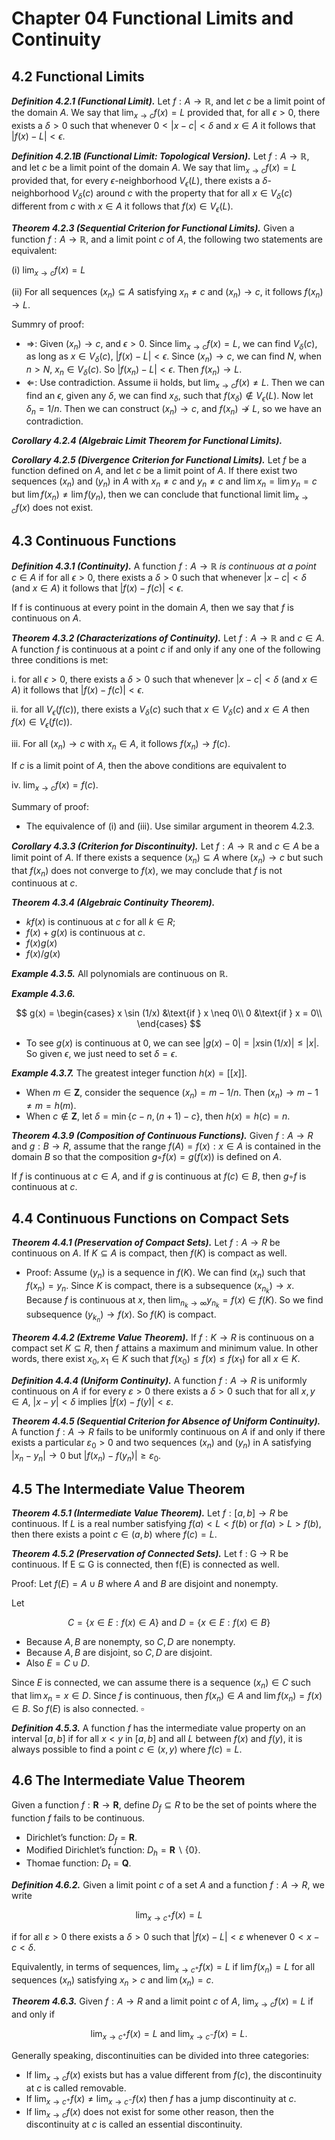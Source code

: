 # Chapter 04 Functional Limits and Continuity

## 4.2 Functional Limits

***Definition 4.2.1 (Functional Limit).*** Let $f : A \rightarrow \mathbb{R}$, and let $c$ be a limit point of the domain $A$. We say that $\lim_{x \to c} f(x) = L$ provided that, for all $\epsilon > 0$, there exists a $\delta > 0$ such that whenever $0 < |x - c| < \delta$ and $x \in A$ it follows that $|f(x) - L| < \epsilon$.

***Definition 4.2.1B (Functional Limit: Topological Version).*** Let $f : A \rightarrow \mathbb{R}$, and let $c$ be a limit point of the domain $A$. We say that $\lim_{x \to c} f(x) = L$ provided that, for every $\epsilon$-neighborhood $V_{\epsilon}(L)$, there exists a $\delta$-neighborhood $V_{\delta}(c)$ around $c$ with the property that for all $x \in V_{\delta}(c)$ different from $c$ with $x \in A$ it follows that $f(x) \in V_{\epsilon}(L)$.

***Theorem 4.2.3 (Sequential Criterion for Functional Limits).*** Given a function $f : A \rightarrow \mathbb{R}$, and a limit point $c$ of $A$, the following two statements are equivalent:

(i) $\lim_{x \to c} f(x) = L$

(ii) For all sequences $(x_n) \subseteq A$ satisfying $x_n \neq c$ and $(x_n) \rightarrow c$, it follows $f(x_n) \rightarrow L$.

Summry of proof:

* $\Rightarrow$: Given $(x_n) \rightarrow c$, and $\epsilon > 0$.
Since $\lim_{x \to c} f(x) = L$, we can find $V_{\delta}(c)$, as long as $x \in V_{\delta}(c)$, $|f(x) - L| < \epsilon$. Since $(x_n) \rightarrow c$, we can find $N$, when $n > N$, $x_n \in V_{\delta}(c)$. So $|f(x_n) - L| < \epsilon$. Then $f(x_n) \rightarrow L$.
* $\Leftarrow$: Use contradiction. Assume ii holds, but $\lim_{x \to c} f(x) \ne L$. Then we can find an $\epsilon$, given any $\delta$, we can find $x_{\delta}$, such that $f(x_{\delta}) \notin V_{\epsilon}(L)$. Now let $\delta_n = 1/n$. Then we can construct $(x_n) \rightarrow c$, and $f(x_n) \not\rightarrow L$, so we have an contradiction.

***Corollary 4.2.4 (Algebraic Limit Theorem for Functional Limits).***

***Corollary 4.2.5 (Divergence Criterion for Functional Limits).*** Let $f$ be a function defined on $A$, and let $c$ be a limit point of $A$. If there exist two
sequences $(x_n)$ and $(y_n)$ in $A$ with $x_n \neq c$ and $y_n \neq c$ and $\lim x_n = \lim y_n = c$ but $\lim f(x_n) \neq \lim f(y_n)$, then we can conclude that functional limit $\lim_{x \to c} f(x)$ does not exist. 

## 4.3 Continuous Functions

***Definition 4.3.1 (Continuity).*** A function $f: A \rightarrow \mathbb{R}$ *is continuous at a point* $c \in A$ if for all $\epsilon > 0$, there exists a $\delta > 0$ such that whenever $|x-c| < \delta$ (and $x \in A$) it follows that $|f(x) - f(c)| < \epsilon$.

If f is continuous at every point in the domain $A$, then we say that $f$ is continuous on $A$.

***Theorem 4.3.2 (Characterizations of Continuity).*** Let $f: A \rightarrow \mathbb{R}$ and $c \in A$. A function $f$ is continuous at a point $c$ if and only if any one of the following
three conditions is met:

i. for all $\epsilon > 0$, there exists a $\delta > 0$ such that whenever $|x-c| < \delta$ (and $x \in A$) it follows that $|f(x) - f(c)| < \epsilon$.

ii. for all $V_{\epsilon}(f(c))$, there exists a $V_{\delta}(c)$ such that $x \in V_{\delta}(c)$ and $x \in A$ then $f(x) \in V_{\epsilon}(f(c))$.

iii. For all $(x_n) \rightarrow c$ with $x_n \in A$, it follows $f(x_n) \rightarrow f(c)$.

If $c$ is a limit point of $A$, then the above conditions are equivalent to

iv. $\lim_{x \to c} f(x) = f(c)$.

Summary of proof:

* The equivalence of (i) and (iii). Use similar argument in theorem 4.2.3.

***Corollary 4.3.3 (Criterion for Discontinuity).*** Let $f: A \rightarrow \mathbb{R}$ and $c \in A$ be a limit point of $A$. If there exists a sequence $(x_n) \subseteq A$ where $(x_n) \rightarrow c$ but such that $f(x_n)$ does not converge to $f(x)$, we may conclude that $f$ is not continuous at $c$.

***Theorem 4.3.4 (Algebraic Continuity Theorem).***

* $kf(x)$ is continuous at $c$ for all $k ∈ R$;
* $f(x) + g(x)$ is continuous at $c$.
* $f(x)g(x)$
* $f(x)/g(x)$

***Example 4.3.5.*** All polynomials are continuous on $\mathbb{R}$.

***Example 4.3.6.*** 

$$ g(x) = 
\begin{cases}
    x \sin (1/x) &\text{if } x \neq 0\\
    0            &\text{if } x = 0\\
\end{cases}  $$

* To see $g(x)$ is continuous at 0, we can see $|g(x) - 0| = |x \sin (1/x)| \leq |x|$. So given $\epsilon$, we just need to set $\delta = \epsilon$.

***Example 4.3.7.*** The greatest integer function $h(x) = [[x]]$.

* When $m \in \mathbf{Z}$, consider the sequence $(x_n) = m-1/n$. Then $(x_n) \rightarrow m-1 \neq m = h(m)$.
* When $c \not\in \mathbf{Z}$, let $\delta = \min \left\{ c - n, (n+1) - c \right\}$, then $h(x) = h(c) = n$.

***Theorem 4.3.9 (Composition of Continuous Functions).*** Given $f : A→R$ and $g : B → R$, assume that the range $f(A) = {f(x) : x ∈ A}$ is contained in the domain $B$ so that the composition $g ◦ f(x) = g(f(x))$ is defined on $A$.

If $f$ is continuous at $c ∈ A$, and if $g$ is continuous at $f(c) ∈ B$, then $g ◦ f$ is continuous at $c$.

## 4.4 Continuous Functions on Compact Sets

***Theorem 4.4.1 (Preservation of Compact Sets).*** Let $f : A → R$ be continuous on $A$. If $K ⊆ A$ is compact, then $f(K)$ is compact as well.

* Proof: Assume $(y_n)$ is a sequence in $f(K)$. We can find $(x_n)$ such that $f(x_n) = y_n$. Since $K$ is compact, there is a subsequence $(x_{n_k}) \rightarrow x$. Because $f$ is continuous at $x$, then $\lim_{n_k \to \infty} y_{n_k} = f(x) \in f(K)$. So
we find subsequence $(y_{k_n}) \rightarrow f(x)$. So $f(K)$ is compact.

***Theorem 4.4.2 (Extreme Value Theorem).*** If $f : K → R$ is continuous on a compact set $K ⊆ R$, then $f$ attains a maximum and minimum value. In other words, there exist $x_0,x_1 ∈ K$ such that $f(x_0) ≤ f(x) ≤ f(x_1)$ for all $x ∈ K$.

***Definition 4.4.4 (Uniform Continuity).*** A function $f : A → R$ is uniformly continuous on $A$ if for every $ε > 0$ there exists a $δ > 0$ such that for all $x, y ∈ A$, $|x−y|<δ$ implies $|f(x)−f(y)|<ε$.

***Theorem 4.4.5 (Sequential Criterion for Absence of Uniform Continuity).*** A function $f : A → R$ fails to be uniformly continuous on $A$ if and only if there exists a particular $ε_0 > 0$ and two sequences $(x_n)$ and $(y_n)$ in A satisfying
$|x_n − y_n|→0$ but $|f(x_n)−f(y_n)|≥ε_0$.

## 4.5 The Intermediate Value Theorem

***Theorem 4.5.1 (Intermediate Value Theorem).*** Let $f : [a,b] → R$ be continuous. If $L$ is a real number satisfying $f(a) < L < f(b)$ or $f(a) > L > f(b)$, then there exists a point $c ∈ (a,b)$ where $f(c) = L$.

***Theorem 4.5.2 (Preservation of Connected Sets).*** Let f : G → R be continuous. If E ⊆ G is connected, then f(E) is connected as well.

Proof: Let $f(E) = A ∪ B$ where $A$ and $B$ are disjoint and nonempty.

Let

$$ 
C=\{x∈E:f(x)∈A\} \text{ and }
D=\{x∈E:f(x)∈B\}
$$

* Because $A, B$ are nonempty, so $C, D$ are nonempty.
* Because $A, B$ are disjoint, so $C, D$ are disjoint.
* Also $E = C \cup D$.

Since $E$ is connected, we can assume there is a sequence $(x_n) \in C$ such that $\lim x_n = x \in D$.
Since $f$ is continuous, then $f(x_n) \in A$ and $\lim f(x_n) = f(x) \in B$. So $f(E)$ is also connected.
$\square$ 

***Definition 4.5.3.*** A function $f$ has the intermediate value property on an interval $[a,b]$ if for all $x < y$ in $[a,b]$ and all $L$ between $f(x)$ and $f(y)$, it is always possible to find a point $c ∈ (x,y)$ where $f(c) = L$.

## 4.6 The Intermediate Value Theorem

Given a function $f: \mathbf{R} → \mathbf{R}$, define
$D_f ⊆R$ to be the set of points where the function $f$ fails to be continuous.

* Dirichlet’s function: $D_f = \mathbf{R}$.
* Modified Dirichlet’s function: $D_h = \mathbf{R} \backslash \{0\}$.
* Thomae function: $D_t = \mathbf{Q}$.

***Definition 4.6.2.*** Given a limit point $c$ of a set $A$ and a function $f : A → R$, we write

$$ 
\lim_{x \to c^+} f(x) = L
$$

if for all $ε > 0$ there exists a $δ > 0$ such that $|f(x)−L| < ε$ whenever $0 < x−c < δ$.

Equivalently, in terms of sequences, $\lim_{x \to c^+} f(x) = L$ if $\lim f(x_n) = L$ for all sequences $(x_n)$ satisfying $x_n > c$ and $\lim (x_n) = c$.

***Theorem 4.6.3.*** Given $f : A → R$ and a limit point $c$ of $A$, $\lim_{x \to c} f(x) = L$ if and only if

$$
\lim_{x \to c^+} f(x) = L
\text{ and }
\lim_{x \to c^-} f(x) = L.
$$

Generally speaking, discontinuities can be divided into three categories:

* If $\lim_{x \to c}f(x)$ exists but has a value different from $f(c)$, the discontinuity at $c$ is called removable.
* If $\lim_{x \to c^+}f(x) \not = \lim_{x \to c^-} f(x)$ then $f$ has a jump discontinuity at $c$.
* If $\lim_{x \to c}f(x)$ does not exist for some other reason, then the discontinuity at $c$ is called an essential discontinuity.

